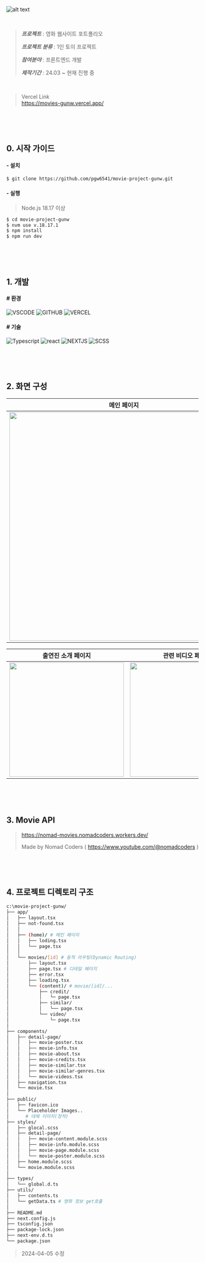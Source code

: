 ![alt text](https://raw.githubusercontent.com/gunw-96/images/main/README_images/next_movie-images/nextjs-banner.png)

<br />

> ***프로젝트*** : 영화 웹사이트 포트폴리오
>
> ***프로젝트 분류*** : 1인 토이 프로젝트
>
> ***참여분야*** : 프론트엔드 개발
>
> ***제작기간*** : 24.03 ~ 현재 진행 중

<br />

> Vercel Link   
> <https://movies-gunw.vercel.app/>

<br />
<br />
<br />

## **0. 시작 가이드**



#### - 설치
```bash
$ git clone https://github.com/pgw6541/movie-project-gunw.git
```

#### - 실행
> Node.js 18.17 이상
```bash
$ cd movie-project-gunw
$ nvm use v.18.17.1
$ npm install
$ npm run dev
```

<br />
<br />
<br />

## **1. 개발**

#### # 환경

![VSCODE](https://img.shields.io/badge/VISUAL&nbsp;STUDIO&nbsp;CODE-007ACC?style=for-the-badge&logo=visualstudiocode&logoColor=#007ACC)
![GITHUB](https://img.shields.io/badge/GITHUB-181717?style=for-the-badge&logo=github&logoColor=white)
![VERCEL](https://img.shields.io/badge/VERCEL-000000?style=for-the-badge&logo=vercel&logoColor=white)



#### # 기술

![Typescript](https://img.shields.io/badge/TYPESCRIPT-3178C6?style=for-the-badge&logo=typescript&logoColor=white)
![react](https://img.shields.io/badge/REACT-181717?style=for-the-badge&logo=react&logoColor=#61DAFB)
![NEXTJS](https://img.shields.io/badge/NEXT.JS-000000?style=for-the-badge&logo=nextdotjs&logoColor=white)
![SCSS](https://img.shields.io/badge/scss-CC6699?style=for-the-badge&logo=sass&logoColor=white)

<br />
<br />
<br />

## **2. 화면 구성**

| 메인 페이지 | 디테일페이지 |
|:---------------:|:---------------:|
| <img width="600" src="https://raw.githubusercontent.com/gunw-96/images/main/README_images/next_movie-images/main-page.png" /> | <img width="300" src="https://raw.githubusercontent.com/gunw-96/images/main/README_images/next_movie-images/detail-page.PNG" /> |

|출연진 소개 페이지|관련 비디오 페이지|비슷한 영화 추천 페이지
|:---------------:|:---------------:|:---------------:|
| <img width="300" src="https://raw.githubusercontent.com/gunw-96/images/main/README_images/next_movie-images/credits-page.png" /> | <img width="300" src="https://raw.githubusercontent.com/gunw-96/images/main/README_images/next_movie-images/videos-page.png" /> | <img width="300" src="https://raw.githubusercontent.com/gunw-96/images/main/README_images/next_movie-images/similar-page.png" /> |

<br />
<br />
<br />

##  **3. Movie API**
> https://nomad-movies.nomadcoders.workers.dev/
>
> Made by Nomad Coders ( <https://www.youtube.com/@nomadcoders> )

<br />
<br />
<br />


## **4. 프로젝트 디렉토리 구조**
```bash
c:\movie-project-gunw/
├── app/
│   ├── layout.tsx
│   ├── not-found.tsx
│   │
│   ├── (home)/ # 메인 페이지
│   │   ├── loding.tsx
│   │   └── page.tsx
│   │
│   └── movies/[id] # 동적 라우팅(Dynamic Routing) 
│       ├── layout.tsx
│       ├── page.tsx # 디테일 페이지
│       ├── error.tsx
│       ├── loading.tsx
│       └── (content)/ # movie/[id]/...
│           ├── credit/
│           │   └─ page.tsx
│           ├── similar/
│           │   └── page.tsx
│           └── video/
│               └─ page.tsx
│
├── components/
│   ├── detail-page/
│   │   ├── movie-poster.tsx
│   │   ├── movie-info.tsx
│   │   ├── movie-about.tsx
│   │   ├── movie-credits.tsx
│   │   ├── movie-similar.tsx
│   │   ├── movie-similar-genres.tsx
│   │   └── movie-videos.tsx
│   ├── navigation.tsx
│   └── movie.tsx
│
├── public/
│   ├── favicon.ico
│   └── Placeholder Images..
│      # 대체 이미지(정적)
├── styles/
│   ├── glocal.scss
│   ├── detail-page/
│   │   ├── movie-content.module.scss
│   │   ├── movie-info.module.scss
│   │   ├── movie-page.module.scss
│   │   └── movie-poster.module.scss 
│   ├── home.module.scss
│   └── movie.module.scss
│   
├── types/
│   └── global.d.ts
├── utils/
│   ├── contents.ts
│   └── getData.ts # 영화 정보 get호출
│
├── README.md
├── next.config.js
├── tsconfig.json
├── package-lock.json
├── next-env.d.ts
└── package.json
```
> 2024-04-05 수정